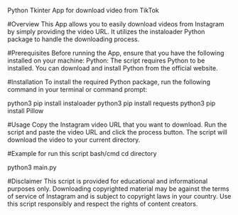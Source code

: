 Python Tkinter App for download video from TikTok

#Overview
This App allows you to easily download videos from Instagram by simply providing the video URL. It utilizes the instaloader Python package to handle the downloading process.

#Prerequisites
Before running the App, ensure that you have the following installed on your machine:
Python: The script requires Python to be installed. You can download and install Python from the official website.

#Installation
To install the required Python package, run the following command in your terminal or command prompt:

python3 pip install instaloader
python3 pip install requests
python3 pip install Pillow


#Usage
Copy the Instagram video URL that you want to download.
Run the script and paste the video URL and click the process button.
The script will download the video to your current directory.

#Example
for run this script
bash/cmd 
cd directory

python3 main.py

#Disclaimer
This script is provided for educational and informational purposes only. Downloading copyrighted material may be against the terms of service of Instagram and is subject to copyright laws in your country. Use this script responsibly and respect the rights of content creators.
